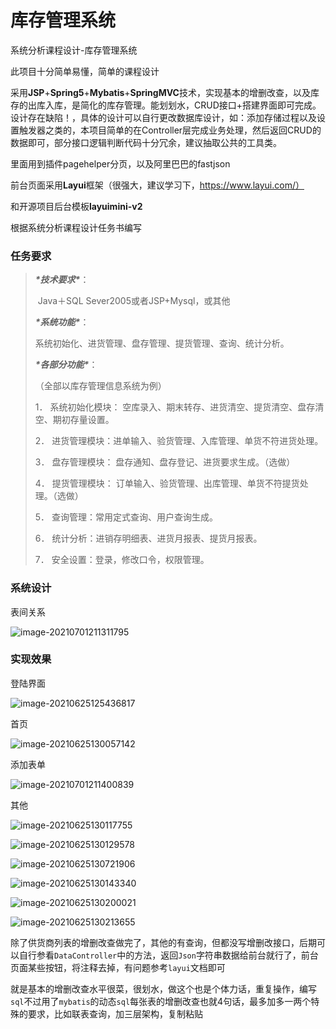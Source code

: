 # 库存管理系统

系统分析课程设计-库存管理系统

此项目十分简单易懂，简单的课程设计

采用**JSP**+**Spring5**+**Mybatis**+**SpringMVC**技术，实现基本的增删改查，以及库存的出库入库，是简化的库存管理。能划划水，CRUD接口+搭建界面即可完成。设计存在缺陷！，具体的设计可以自行更改数据库设计，如：添加存储过程以及设置触发器之类的，本项目简单的在Controller层完成业务处理，然后返回CRUD的数据即可，部分接口逻辑判断代码十分冗余，建议抽取公共的工具类。

里面用到插件pagehelper分页，以及阿里巴巴的fastjson

前台页面采用**Layui**框架（很强大，建议学习下，https://www.layui.com/）

和开源项目后台模板**layuimini-v2**



根据系统分析课程设计任务书编写

### 任务要求

> ***\*技术要求\****： 
>
> ​    Java＋SQL Sever2005或者JSP+Mysql，或其他
>
> ***\*系统功能\****：
>
> 系统初始化、进货管理、盘存管理、提货管理、查询、统计分析。
>
> 
>
> ***\*各部分功能\****：
>
> （全部以库存管理信息系统为例）
>
> 1． 系统初始化模块： 空库录入、期末转存、进货清空、提货清空、盘存清空、期初存量设置。
>
> 2． 进货管理模块：进单输入、验货管理、入库管理、单货不符进货处理。
>
> 3． 盘存管理模块： 盘存通知、盘存登记、进货要求生成。（选做）
>
> 4． 提货管理模块： 订单输入、验货管理、出库管理、单货不符提货处理。（选做）
>
> 5． 查询管理：常用定式查询、用户查询生成。 
>
> 6． 统计分析：进销存明细表、进货月报表、提货月报表。
>
> 7． 安全设置：登录，修改口令，权限管理。



### 系统设计

表间关系

![image-20210701211311795](https://cdn.jsdelivr.net/gh/Gip886/picture/img/20210701211313.png)

### 实现效果

登陆界面

![image-20210625125436817](https://cdn.jsdelivr.net/gh/Gip886/picture/img/20210625125930.png)



首页

![image-20210625130057142](https://cdn.jsdelivr.net/gh/Gip886/picture/img/20210625130058.png)

添加表单

![image-20210701211400839](https://cdn.jsdelivr.net/gh/Gip886/picture/img/20210701211401.png)

其他

![image-20210625130117755](https://cdn.jsdelivr.net/gh/Gip886/picture/img/20210625130118.png)

![image-20210625130129578](https://cdn.jsdelivr.net/gh/Gip886/picture/img/20210625130130.png)

![image-20210625130721906](https://cdn.jsdelivr.net/gh/Gip886/picture/img/20210625130723.png)

![image-20210625130143340](https://cdn.jsdelivr.net/gh/Gip886/picture/img/20210625130144.png)

![image-20210625130200021](https://cdn.jsdelivr.net/gh/Gip886/picture/img/20210625130200.png)

![image-20210625130213655](https://cdn.jsdelivr.net/gh/Gip886/picture/img/20210625130214.png)

除了供货商列表的增删改查做完了，其他的有查询，但都没写增删改接口，后期可以自行参看`DataController`中的方法，返回`Json`字符串数据给前台就行了，前台页面某些按钮，将注释去掉，有问题参考`layui`文档即可

就是基本的增删改查水平很菜，很划水，做这个也是个体力话，重复操作，编写`sql`不过用了`mybatis`的动态`sql`每张表的增删改查也就4句话，最多加多一两个特殊的要求，比如联表查询，加三层架构，复制粘贴


